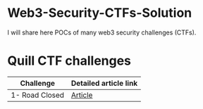 # Web3-Security-CTFs-Solution
I will share here POCs of many web3 security challenges (CTFs).
# Quill CTF challenges
| Challenge  | Detailed article link |
| ------------- | ------------- |
| 1- Road Closed  | [Article](https://eidoox.hashnode.dev/quillctfs-1-road-closed-solidity-security)|

